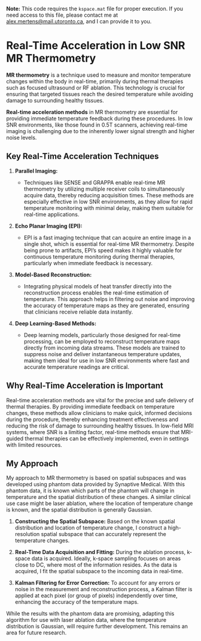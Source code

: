 **Note:** This code requires the `kspace.mat` file for proper execution. If you need access to this file, please contact me at [alex.mertens@mail.utoronto.ca](mailto:alex.mertens@mail.utoronto.ca), and I can provide it to you.

# Real-Time Acceleration in Low SNR MR Thermometry

**MR thermometry** is a technique used to measure and monitor temperature changes within the body in real-time, primarily during thermal therapies such as focused ultrasound or RF ablation. This technology is crucial for ensuring that targeted tissues reach the desired temperature while avoiding damage to surrounding healthy tissues.

**Real-time acceleration methods** in MR thermometry are essential for providing immediate temperature feedback during these procedures. In low SNR environments, like those found in 0.5T scanners, achieving real-time imaging is challenging due to the inherently lower signal strength and higher noise levels.

## Key Real-Time Acceleration Techniques

1. **Parallel Imaging:**
   - Techniques like SENSE and GRAPPA enable real-time MR thermometry by utilizing multiple receiver coils to simultaneously acquire data, thereby reducing acquisition times. These methods are especially effective in low SNR environments, as they allow for rapid temperature monitoring with minimal delay, making them suitable for real-time applications.

2. **Echo Planar Imaging (EPI):**
   - EPI is a fast imaging technique that can acquire an entire image in a single shot, which is essential for real-time MR thermometry. Despite being prone to artifacts, EPI’s speed makes it highly valuable for continuous temperature monitoring during thermal therapies, particularly when immediate feedback is necessary.

3. **Model-Based Reconstruction:**
   - Integrating physical models of heat transfer directly into the reconstruction process enables the real-time estimation of temperature. This approach helps in filtering out noise and improving the accuracy of temperature maps as they are generated, ensuring that clinicians receive reliable data instantly.

4. **Deep Learning-Based Methods:**
   - Deep learning models, particularly those designed for real-time processing, can be employed to reconstruct temperature maps directly from incoming data streams. These models are trained to suppress noise and deliver instantaneous temperature updates, making them ideal for use in low SNR environments where fast and accurate temperature readings are critical.

## Why Real-Time Acceleration is Important

Real-time acceleration methods are vital for the precise and safe delivery of thermal therapies. By providing immediate feedback on temperature changes, these methods allow clinicians to make quick, informed decisions during the procedure, thereby enhancing treatment effectiveness and reducing the risk of damage to surrounding healthy tissues. In low-field MRI systems, where SNR is a limiting factor, real-time methods ensure that MRI-guided thermal therapies can be effectively implemented, even in settings with limited resources.

## My Approach

My approach to MR thermometry is based on spatial subspaces and was developed using phantom data provided by Synaptive Medical. With this phantom data, it is known which parts of the phantom will change in temperature and the spatial distribution of these changes. A similar clinical use case might be laser ablation, where the location of temperature change is known, and the spatial distribution is generally Gaussian.

1. **Constructing the Spatial Subspace:** Based on the known spatial distribution and location of temperature change, I construct a high-resolution spatial subspace that can accurately represent the temperature changes.

2. **Real-Time Data Acquisition and Fitting:** During the ablation process, k-space data is acquired. Ideally, k-space sampling focuses on areas close to DC, where most of the information resides. As the data is acquired, I fit the spatial subspace to the incoming data in real-time.

3. **Kalman Filtering for Error Correction:** To account for any errors or noise in the measurement and reconstruction process, a Kalman filter is applied at each pixel (or group of pixels) independently over time, enhancing the accuracy of the temperature maps.

While the results with the phantom data are promising, adapting this algorithm for use with laser ablation data, where the temperature distribution is Gaussian, will require further development. This remains an area for future research.
